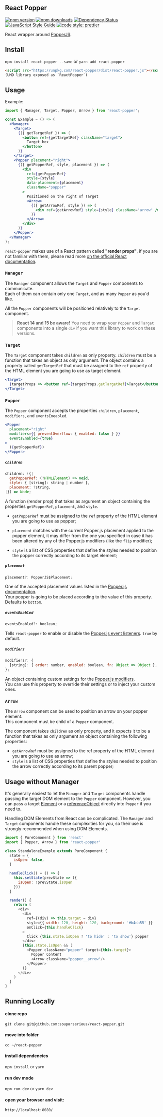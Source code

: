 ## React Popper

[![npm version](https://img.shields.io/npm/v/react-popper.svg)](https://www.npmjs.com/package/react-popper)
[![npm downloads](https://img.shields.io/npm/dm/react-popper.svg)](https://www.npmjs.com/package/react-popper)
[![Dependency Status](https://david-dm.org/souporserious/react-popper.svg)](https://david-dm.org/souporserious/react-popper)
[![JavaScript Style Guide](https://img.shields.io/badge/code_style-standard-brightgreen.svg)](https://standardjs.com)
[![code style: prettier](https://img.shields.io/badge/code_style-prettier-ff69b4.svg)](https://github.com/prettier/prettier)

React wrapper around [PopperJS](https://github.com/FezVrasta/popper.js/).

## Install

`npm install react-popper --save` or `yarn add react-popper`

```html
<script src="https://unpkg.com/react-popper/dist/react-popper.js"></script>
(UMD library exposed as `ReactPopper`)
```

## Usage

Example:

```jsx
import { Manager, Target, Popper, Arrow } from 'react-popper';

const Example = () => (
  <Manager>
    <Target>
      {({ getTargetRef }) => (
        <button ref={getTargetRef} className="target">
          Target box
        </button>
      )}
    </Target>
    <Popper placement="right">
      {({ getPopperRef, style, placement }) => (
        <div
          ref={getPopperRef}
          style={style}
          data-placement={placement}
          className="popper"
        >
          Positioned on the right of Target
          <Arrow>
            {({ getArrowRef, style }) => (
              <div ref={getArrowRef} style={style} className="arrow" />
            )}
          </Arrow>
        </div>
      )}
    </Popper>
  </Manager>
);
```

`react-popper` makes use of a React pattern called **"render props"**, if you are not
familiar with them, please read more [on the official React documentation](https://reactjs.org/docs/render-props.html).

### `Manager`

The `Manager` component allows the `Target` and `Popper` components to communicate.  
Each of them can contain only one `Target`, and as many `Popper` as you'd like.

All the `Popper` components will be positioned relatively to the `Target` component.

> **React 14 and 15 be aware!** You need to wrap your `Popper` and `Target` components
> into a single `div` if you want this library to work on these versions.

### `Target`

The `Target` component takes `children` as only property. `children` must
be a function that takes an object as only argument. The object contains a property called
`getTargetRef` that must be assigned to the `ref` property of the HTML element you are going
to use as target element.

```jsx
<Target>
  {targetProps => <button ref={targetProps.getTargetRef}>Target</button>}
</Target>
```

### `Popper`

The `Popper` component accepts the properties `children`, `placement`, `modifiers`, and `eventsEneabled`.

```jsx
<Popper
  placement="right"
  modifiers={{ preventOverflow: { enabled: false } }}
  eventsEnabled={true}
>
  ({getPopperRef})
</Popper>
```

##### `children`

```js
children: ({|
  getPopperRef: (?HTMLElement) => void,
  style: { [string]: string | number },
  placement: ?string,
|}) => Node;
```

A function (render prop) that takes as argument an object containing the properties
`getPopperRef`, `placement`, and `style`.

* `getPopperRef` must be assigned to the `ref` property of the HTML element
  you are going to use as popper;

* `placement` matches with the current Popper.js placement applied to the popper element,
  it may differ from the one you specified in case it has been altered by any of the
  Popper.js modifiers (like the `flip` modifier);

* `style` is a list of CSS properties that define the styles needed to position the
  popper correctly according to its target element;

##### `placement`

```js
placement?: PopperJS$Placement;
```

One of the accepted placement values listed in the [Popper.js documentation](https://popper.js.org/popper-documentation.html#Popper.placements).  
Your popper is going to be placed according to the value of this property.  
Defaults to `bottom`.

##### `eventsEnabled`

```js
eventsEnabled?: boolean;
```

Tells `react-popper` to enable or disable the [Popper.js event listeners](https://popper.js.org/popper-documentation.html#Popper.Defaults.eventsEnabled). `true` by default.

##### `modifiers`

```js
modifiers?: {
  [string]: { order: number, enabled: boolean, fn: Object => Object },
};
```

An object containing custom settings for the [Popper.js modifiers](https://popper.js.org/popper-documentation.html#modifiers).  
You can use this property to override their settings or to inject your custom ones.

### `Arrow`

The `Arrow` component can be used to position an arrow on your popper element.  
This component must be child of a `Popper` component.

The component takes `children` as only property, and it expects it to be a function
that takes as only argument an object containing the following properties:

* `getArrowRef` must be assigned to the ref property of the HTML element you are going to use as arrow;
* `style` is a list of CSS properties that define the styles needed to position
  the arrow correctly according to its parent popper;

## Usage without Manager

It's generally easiest to let the `Manager` and `Target` components handle passing the target DOM element to the `Popper` component. However, you can pass a target [Element](https://developer.mozilla.org/en-US/docs/Web/API/Element) or a [referenceObject](https://popper.js.org/popper-documentation.html#referenceObject) directly into `Popper` if you need to.

Handling DOM Elements from React can be complicated. The `Manager` and `Target` components handle these complexities for you, so their use is strongly recommended when using DOM Elements.

```js
import { PureComonent } from 'react'
import { Popper, Arrow } from 'react-popper'

class StandaloneExample extends PureComponent {
  state = {
    isOpen: false,
  }

  handleClick() = () => {
    this.setState(prevState => ({
      isOpen: !prevState.isOpen
    }))
  }

  render() {
    return (
      <div>
        <div
          ref={(div) => this.target = div}
          style={{ width: 120, height: 120, background: '#b4da55' }}
          onClick={this.handleClick}
        >
          Click {this.state.isOpen ? 'to hide' : 'to show'} popper
        </div>
        {this.state.isOpen && (
          <Popper className="popper" target={this.target}>
            Popper Content
            <Arrow className="popper__arrow"/>
          </Popper>
        )}
      </div>
    )
  }
}
```

## Running Locally

#### clone repo

`git clone git@github.com:souporserious/react-popper.git`

#### move into folder

`cd ~/react-popper`

#### install dependencies

`npm install` or `yarn`

#### run dev mode

`npm run dev` or `yarn dev`

#### open your browser and visit:

`http://localhost:8080/`
